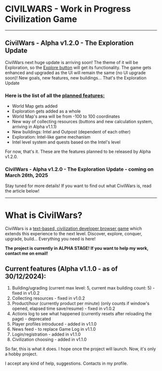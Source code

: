 # CIVILWARS - Work in Progress Civilization Game

---
## CivilWars - Alpha v1.2.0 - The Exploration Update

CivilWars next huge update is arriving soon! The theme of it will be Exploration, so the <ins>Explore button</ins> will get its functionality.
The game gets enhanced and upgraded as the UI will remain the same (no UI upgrade soon)!
New goals, new features, new buildings... That's the Exploration Update

### Here is the list of all the <ins>planned features:</ins>

* World Map gets added
* Exploration gets added as a whole
* World Map's area will be from -100 to 100 coordinates
* New way of collecting resources (buttons and new calculation system, arriving in Alpha v1.1.1)
* New buildings: Intel and Outpost (dependent of each other)
* Exploration: Intel-like game mechanism
* Intel level system and quests based on the Intel's level

For now, that's it. These are the features planned to be released by Alpha v1.2.0.

### CivilWars - Alpha v1.2.0 - The Exploration Update - coming on March 26th, 2025

Stay tuned for more details!
If you want to find out what CivilWars is, read the article below!

---
# What is CivilWars?

CivilWars is a <ins>text-based, civilization developer browser game</ins> which
extends this experience to the next level.
Discover, explore, conquer, upgrade, build... Everything you need is here!

<b>The project is currently in ALPHA STAGE! If you want to help my work, contact me on email!</b>

## Current features (Alpha v1.1.0 - as of 30/12/2024):
1. Building/ugrading (current max level: 5, current max building count: 5) - fixed in v1.0.2
2. Collecting resources - fixed in v1.0.2
3. Product/hour (currently product per minute) (only counts if window's opened, elapsed time save/resume) - fixed in v1.0.2
4. Actions log to see what happened (currently resets after reloading the page) - deprecated
5. Player profiles introduced - added in v1.1.0
6. News feed - to replace Game Log in v1.1.0
7. Login/registration - added in v1.1.0
8. Civilization choosing - added in v1.1.0

So far, this is what it does.
I hope once the project will launch. Now, it's only a hobby project.

I accept any kind of help, suggestions. Contacts in my profile.
